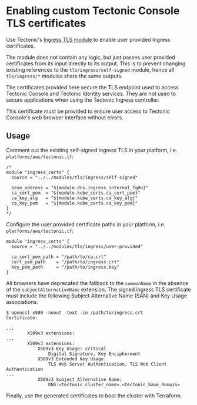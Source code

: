 # Enabling custom Tectonic Console TLS certificates

Use Tectonic's [Ingress TLS module][ingress-module] to enable user provided Ingress certificates.

The module does not contain any logic, but just passes user provided certificates from its input directly to its output. This is to prevent changing existing references to the `tls/ingress/self-signed` module, hence all `tls/ingress/*` modules share the same outputs.

The certificates provided here secure the TLS endpoint used to access Tectonic Console and Tectonic Identity services. They are not used to secure applications when using the Tectonic Ingress controller.

This certificate must be provided to ensure user access to Tectonic Console's web browser interface without errors.

## Usage

Comment out the existing self-signed ingress TLS in your platform, i.e. `platforms/aws/tectonic.tf`:

```
/*
module "ingress_certs" {
  source = "../../modules/tls/ingress/self-signed"

  base_address = "${module.dns.ingress_internal_fqdn}"
  ca_cert_pem  = "${module.kube_certs.ca_cert_pem}"
  ca_key_alg   = "${module.kube_certs.ca_key_alg}"
  ca_key_pem   = "${module.kube_certs.ca_key_pem}"
}
*/
```

Configure the user provided certificate paths in your platform, i.e. `platforms/aws/tectonic.tf`:

```
module "ingress_certs" {
  source = "../../modules/tls/ingress/user-provided"

  ca_cert_pem_path = "/path/to/ca.crt"
  cert_pem_path    = "/path/to/ingress.crt"
  key_pem_path     = "/path/to/ingress.key"
}
```

All browsers have deprecated the fallback to the `commonName` in the absence of the `subjectAlternativeName` extension. The signed ingress TLS certificate must include the following Subject Alternative Name (SAN) and Key Usage associations:

```
$ openssl x509 -noout -text -in /path/to/ingress.crt
Certificate:

...
        X509v3 extensions:
...
        X509v3 extensions:
            X509v3 Key Usage: critical
                Digital Signature, Key Encipherment
            X509v3 Extended Key Usage:
                TLS Web Server Authentication, TLS Web Client Authentication
...
            X509v3 Subject Alternative Name:
                DNS:<tectonic_cluster_name>.<tectonic_base_domain>
```

Finally, use the generated certificates to boot the cluster with Terraform.


[ingress-module]: https://github.com/coreos/tectonic-installer/tree/master/modules/tls/ingress/
